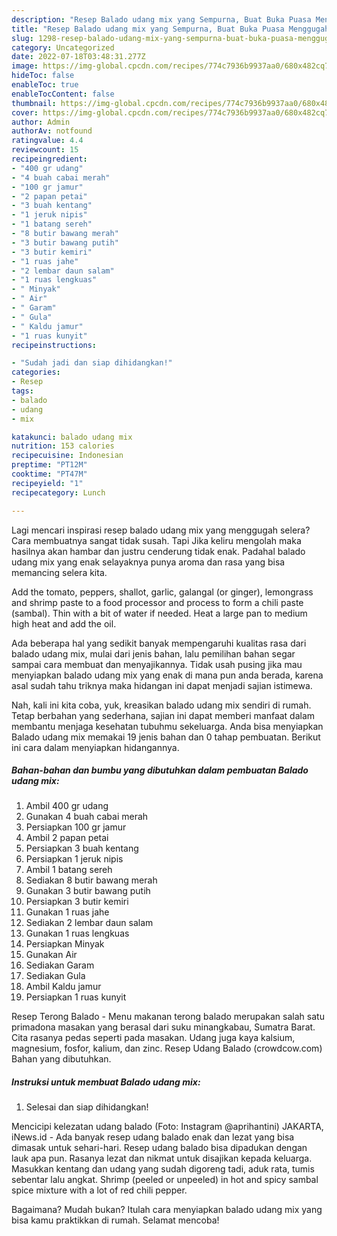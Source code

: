 ```yaml
---
description: "Resep Balado udang mix yang Sempurna, Buat Buka Puasa Menggugah Selera"
title: "Resep Balado udang mix yang Sempurna, Buat Buka Puasa Menggugah Selera"
slug: 1298-resep-balado-udang-mix-yang-sempurna-buat-buka-puasa-menggugah-selera
category: Uncategorized
date: 2022-07-18T03:48:31.277Z
image: https://img-global.cpcdn.com/recipes/774c7936b9937aa0/680x482cq70/balado-udang-mix-foto-resep-utama.jpg
hideToc: false
enableToc: true
enableTocContent: false
thumbnail: https://img-global.cpcdn.com/recipes/774c7936b9937aa0/680x482cq70/balado-udang-mix-foto-resep-utama.jpg
cover: https://img-global.cpcdn.com/recipes/774c7936b9937aa0/680x482cq70/balado-udang-mix-foto-resep-utama.jpg
author: Admin
authorAv: notfound
ratingvalue: 4.4
reviewcount: 15
recipeingredient:
- "400 gr udang"
- "4 buah cabai merah"
- "100 gr jamur"
- "2 papan petai"
- "3 buah kentang"
- "1 jeruk nipis"
- "1 batang sereh"
- "8 butir bawang merah"
- "3 butir bawang putih"
- "3 butir kemiri"
- "1 ruas jahe"
- "2 lembar daun salam"
- "1 ruas lengkuas"
- " Minyak"
- " Air"
- " Garam"
- " Gula"
- " Kaldu jamur"
- "1 ruas kunyit"
recipeinstructions:

- "Sudah jadi dan siap dihidangkan!"
categories:
- Resep
tags:
- balado
- udang
- mix

katakunci: balado udang mix 
nutrition: 153 calories
recipecuisine: Indonesian
preptime: "PT12M"
cooktime: "PT47M"
recipeyield: "1"
recipecategory: Lunch

---
```



Lagi mencari inspirasi resep balado udang mix yang menggugah selera? Cara membuatnya sangat tidak susah. Tapi Jika keliru mengolah maka hasilnya akan hambar dan justru cenderung tidak enak. Padahal balado udang mix yang enak selayaknya punya aroma dan rasa yang bisa memancing selera kita.


Add the tomato, peppers, shallot, garlic, galangal (or ginger), lemongrass and shrimp paste to a food processor and process to form a chili paste (sambal). Thin with a bit of water if needed. Heat a large pan to medium high heat and add the oil.

Ada beberapa hal yang sedikit banyak mempengaruhi kualitas rasa dari balado udang mix, mulai dari jenis bahan, lalu pemilihan bahan segar sampai cara membuat dan menyajikannya. Tidak usah pusing jika mau menyiapkan balado udang mix yang enak di mana pun anda berada, karena asal sudah tahu triknya maka hidangan ini dapat menjadi sajian istimewa.


Nah, kali ini kita coba, yuk, kreasikan balado udang mix sendiri di rumah. Tetap berbahan yang sederhana, sajian ini dapat memberi manfaat dalam membantu menjaga kesehatan tubuhmu sekeluarga. Anda bisa menyiapkan Balado udang mix memakai 19 jenis bahan dan 0 tahap pembuatan. Berikut ini cara dalam menyiapkan hidangannya.

<!--inarticleads1-->

##### Bahan-bahan dan bumbu yang dibutuhkan dalam pembuatan Balado udang mix:

1. Ambil 400 gr udang
1. Gunakan 4 buah cabai merah
1. Persiapkan 100 gr jamur
1. Ambil 2 papan petai
1. Persiapkan 3 buah kentang
1. Persiapkan 1 jeruk nipis
1. Ambil 1 batang sereh
1. Sediakan 8 butir bawang merah
1. Gunakan 3 butir bawang putih
1. Persiapkan 3 butir kemiri
1. Gunakan 1 ruas jahe
1. Sediakan 2 lembar daun salam
1. Gunakan 1 ruas lengkuas
1. Persiapkan  Minyak
1. Gunakan  Air
1. Sediakan  Garam
1. Sediakan  Gula
1. Ambil  Kaldu jamur
1. Persiapkan 1 ruas kunyit


Resep Terong Balado - Menu makanan terong balado merupakan salah satu primadona masakan yang berasal dari suku minangkabau, Sumatra Barat. Cita rasanya pedas seperti pada masakan. Udang juga kaya kalsium, magnesium, fosfor, kalium, dan zinc. Resep Udang Balado (crowdcow.com) Bahan yang dibutuhkan. 

<!--inarticleads2-->

##### Instruksi untuk membuat Balado udang mix:


1. Selesai dan siap dihidangkan!

Mencicipi kelezatan udang balado (Foto: Instagram @aprihantini) JAKARTA, iNews.id - Ada banyak resep udang balado enak dan lezat yang bisa dimasak untuk sehari-hari. Resep udang balado bisa dipadukan dengan lauk apa pun. Rasanya lezat dan nikmat untuk disajikan kepada keluarga. Masukkan kentang dan udang yang sudah digoreng tadi, aduk rata, tumis sebentar lalu angkat. Shrimp (peeled or unpeeled) in hot and spicy sambal spice mixture with a lot of red chili pepper. 

Bagaimana? Mudah bukan? Itulah cara menyiapkan balado udang mix yang bisa kamu praktikkan di rumah. Selamat mencoba!
